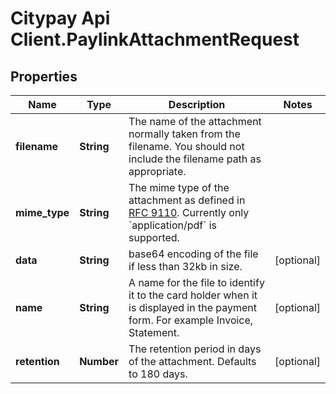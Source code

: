 # Citypay Api Client.PaylinkAttachmentRequest

## Properties

Name | Type | Description | Notes
------------ | ------------- | ------------- | -------------
**filename** | **String** | The name of the attachment normally taken from the filename. You should not include the filename path as appropriate. | 
**mime_type** | **String** | The mime type of the attachment as defined in [RFC 9110](https://www.rfc-editor.org/rfc/rfc9110.html). Currently only &#x60;application/pdf&#x60; is supported. | 
**data** | **String** | base64 encoding of the file if less than 32kb in size. | [optional] 
**name** | **String** | A name for the file to identify it to the card holder when it is displayed in the payment form. For example Invoice, Statement. | [optional] 
**retention** | **Number** | The retention period in days of the attachment. Defaults to 180 days. | [optional] 


